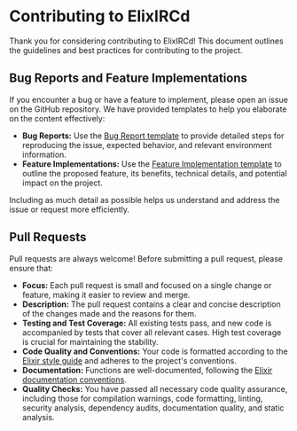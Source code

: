 # Contributing to ElixIRCd

Thank you for considering contributing to ElixIRCd! This document outlines the guidelines and best practices for contributing to the project.

## Bug Reports and Feature Implementations

If you encounter a bug or have a feature to implement, please open an issue on the GitHub repository. We have provided templates to help you elaborate on the content effectively:

- **Bug Reports:** Use the [Bug Report template](https://github.com/faelgabriel/elixircd/issues/new?assignees=&labels=bug&projects=&template=bug-report.md&title=) to provide detailed steps for reproducing the issue, expected behavior, and relevant environment information.
- **Feature Implementations:** Use the [Feature Implementation template](https://github.com/faelgabriel/elixircd/issues/new?assignees=&labels=feature&projects=&template=feature-implementation.md&title=) to outline the proposed feature, its benefits, technical details, and potential impact on the project.

Including as much detail as possible helps us understand and address the issue or request more efficiently.

## Pull Requests

Pull requests are always welcome! Before submitting a pull request, please ensure that:

- **Focus:** Each pull request is small and focused on a single change or feature, making it easier to review and merge.
- **Description:** The pull request contains a clear and concise description of the changes made and the reasons for them.
- **Testing and Test Coverage:** All existing tests pass, and new code is accompanied by tests that cover all relevant cases. High test coverage is crucial for maintaining the stability.
- **Code Quality and Conventions:** Your code is formatted according to the [Elixir style guide](https://github.com/christopheradams/elixir_style_guide) and adheres to the project's conventions.
- **Documentation:** Functions are well-documented, following the [Elixir documentation conventions](https://hexdocs.pm/elixir/writing-documentation.html).
- **Quality Checks:** You have passed all necessary code quality assurance, including those for compilation warnings, code formatting, linting, security analysis, dependency audits, documentation quality, and static analysis.
